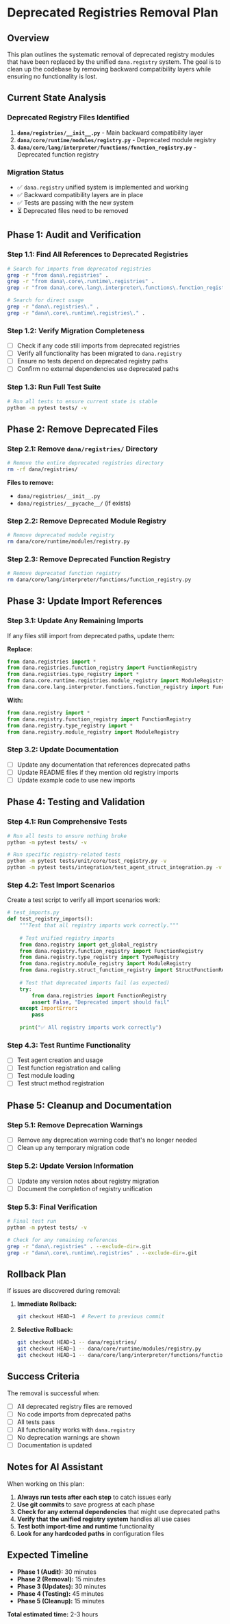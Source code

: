 # Deprecated Registries Removal Plan

## Overview
This plan outlines the systematic removal of deprecated registry modules that have been replaced by the unified `dana.registry` system. The goal is to clean up the codebase by removing backward compatibility layers while ensuring no functionality is lost.

## Current State Analysis

### Deprecated Registry Files Identified

1. **`dana/registries/__init__.py`** - Main backward compatibility layer
2. **`dana/core/runtime/modules/registry.py`** - Deprecated module registry
3. **`dana/core/lang/interpreter/functions/function_registry.py`** - Deprecated function registry

### Migration Status
- ✅ `dana.registry` unified system is implemented and working
- ✅ Backward compatibility layers are in place
- ✅ Tests are passing with the new system
- ⏳ Deprecated files need to be removed

## Phase 1: Audit and Verification

### Step 1.1: Find All References to Deprecated Registries
```bash
# Search for imports from deprecated registries
grep -r "from dana\.registries" .
grep -r "from dana\.core\.runtime\.registries" .
grep -r "from dana\.core\.lang\.interpreter\.functions\.function_registry" .

# Search for direct usage
grep -r "dana\.registries\." .
grep -r "dana\.core\.runtime\.registries\." .
```

### Step 1.2: Verify Migration Completeness
- [ ] Check if any code still imports from deprecated registries
- [ ] Verify all functionality has been migrated to `dana.registry`
- [ ] Ensure no tests depend on deprecated registry paths
- [ ] Confirm no external dependencies use deprecated paths

### Step 1.3: Run Full Test Suite
```bash
# Run all tests to ensure current state is stable
python -m pytest tests/ -v
```

## Phase 2: Remove Deprecated Files

### Step 2.1: Remove `dana/registries/` Directory
```bash
# Remove the entire deprecated registries directory
rm -rf dana/registries/
```

**Files to remove:**
- `dana/registries/__init__.py`
- `dana/registries/__pycache__/` (if exists)

### Step 2.2: Remove Deprecated Module Registry
```bash
# Remove deprecated module registry
rm dana/core/runtime/modules/registry.py
```

### Step 2.3: Remove Deprecated Function Registry
```bash
# Remove deprecated function registry
rm dana/core/lang/interpreter/functions/function_registry.py
```

## Phase 3: Update Import References

### Step 3.1: Update Any Remaining Imports
If any files still import from deprecated paths, update them:

**Replace:**
```python
from dana.registries import *
from dana.registries.function_registry import FunctionRegistry
from dana.registries.type_registry import *
from dana.core.runtime.registries.module_registry import ModuleRegistry
from dana.core.lang.interpreter.functions.function_registry import FunctionRegistry
```

**With:**
```python
from dana.registry import *
from dana.registry.function_registry import FunctionRegistry
from dana.registry.type_registry import *
from dana.registry.module_registry import ModuleRegistry
```

### Step 3.2: Update Documentation
- [ ] Update any documentation that references deprecated paths
- [ ] Update README files if they mention old registry imports
- [ ] Update example code to use new imports

## Phase 4: Testing and Validation

### Step 4.1: Run Comprehensive Tests
```bash
# Run all tests to ensure nothing broke
python -m pytest tests/ -v

# Run specific registry-related tests
python -m pytest tests/unit/core/test_registry.py -v
python -m pytest tests/integration/test_agent_struct_integration.py -v
```

### Step 4.2: Test Import Scenarios
Create a test script to verify all import scenarios work:

```python
# test_imports.py
def test_registry_imports():
    """Test that all registry imports work correctly."""
    
    # Test unified registry imports
    from dana.registry import get_global_registry
    from dana.registry.function_registry import FunctionRegistry
    from dana.registry.type_registry import TypeRegistry
    from dana.registry.module_registry import ModuleRegistry
    from dana.registry.struct_function_registry import StructFunctionRegistry
    
    # Test that deprecated imports fail (as expected)
    try:
        from dana.registries import FunctionRegistry
        assert False, "Deprecated import should fail"
    except ImportError:
        pass
    
    print("✅ All registry imports work correctly")
```

### Step 4.3: Test Runtime Functionality
- [ ] Test agent creation and usage
- [ ] Test function registration and calling
- [ ] Test module loading
- [ ] Test struct method registration

## Phase 5: Cleanup and Documentation

### Step 5.1: Remove Deprecation Warnings
- [ ] Remove any deprecation warning code that's no longer needed
- [ ] Clean up any temporary migration code

### Step 5.2: Update Version Information
- [ ] Update any version notes about registry migration
- [ ] Document the completion of registry unification

### Step 5.3: Final Verification
```bash
# Final test run
python -m pytest tests/ -v

# Check for any remaining references
grep -r "dana\.registries" . --exclude-dir=.git
grep -r "dana\.core\.runtime\.registries" . --exclude-dir=.git
```

## Rollback Plan

If issues are discovered during removal:

1. **Immediate Rollback:**
   ```bash
   git checkout HEAD~1  # Revert to previous commit
   ```

2. **Selective Rollback:**
   ```bash
   git checkout HEAD~1 -- dana/registries/
   git checkout HEAD~1 -- dana/core/runtime/modules/registry.py
   git checkout HEAD~1 -- dana/core/lang/interpreter/functions/function_registry.py
   ```

## Success Criteria

The removal is successful when:

- [ ] All deprecated registry files are removed
- [ ] No code imports from deprecated paths
- [ ] All tests pass
- [ ] All functionality works with `dana.registry`
- [ ] No deprecation warnings are shown
- [ ] Documentation is updated

## Notes for AI Assistant

When working on this plan:

1. **Always run tests after each step** to catch issues early
2. **Use git commits** to save progress at each phase
3. **Check for any external dependencies** that might use deprecated paths
4. **Verify that the unified registry system** handles all use cases
5. **Test both import-time and runtime** functionality
6. **Look for any hardcoded paths** in configuration files

## Expected Timeline

- **Phase 1 (Audit):** 30 minutes
- **Phase 2 (Removal):** 15 minutes  
- **Phase 3 (Updates):** 30 minutes
- **Phase 4 (Testing):** 45 minutes
- **Phase 5 (Cleanup):** 15 minutes

**Total estimated time:** 2-3 hours
